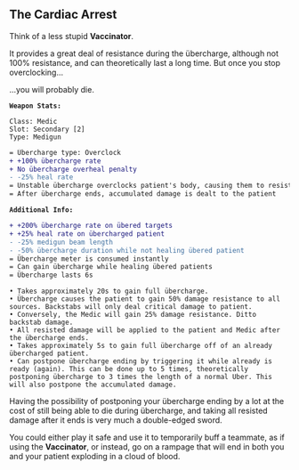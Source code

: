 ## The Cardiac Arrest
Think of a less stupid **Vaccinator**.

It provides a great deal of resistance during the übercharge, although not 100% resistance, and can theoretically last a long time. But once you stop overclocking...

...you will probably die.

**`Weapon Stats:`**
```
Class: Medic
Slot: Secondary [2]
Type: Medigun
```
```diff
= Übercharge type: Overclock
+ +100% übercharge rate
+ No übercharge overheal penalty
- -25% heal rate
= Unstable übercharge overclocks patient's body, causing them to resist a great amount of damage!
= After übercharge ends, accumulated damage is dealt to the patient
```
**`Additional Info:`**
```diff
+ +200% übercharge rate on übered targets
+ +25% heal rate on übercharged patient
- -25% medigun beam length
- -50% übercharge duration while not healing übered patient
= Übercharge meter is consumed instantly
= Can gain übercharge while healing übered patients
= Übercharge lasts 6s
```
```
• Takes approximately 20s to gain full übercharge.
• Übercharge causes the patient to gain 50% damage resistance to all sources. Backstabs will only deal critical damage to patient.
• Conversely, the Medic will gain 25% damage resistance. Ditto backstab damage.
• All resisted damage will be applied to the patient and Medic after the übercharge ends.
• Takes approximately 5s to gain full übercharge off of an already übercharged patient.
• Can postpone übercharge ending by triggering it while already is ready (again). This can be done up to 5 times, theoretically postponing übercharge to 3 times the length of a normal Uber. This will also postpone the accumulated damage.
```
Having the possibility of postponing your übercharge ending by a lot at the cost of still being able to die during übercharge, and taking all resisted damage after it ends is very much a double-edged sword.

You could either play it safe and use it to temporarily buff a teammate, as if using the **Vaccinator**, or instead, go on a rampage that will end in both you and your patient exploding in a cloud of blood.
